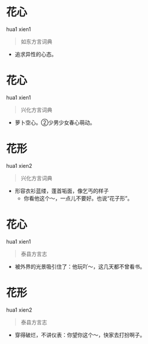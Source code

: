 # 花心
hua1 xien1
> 如东方言词典
- 追求异性的心态。

# 花心
hua1 xien1
> 兴化方言词典
- 萝卜空心。②少男少女春心萌动。

# 花形
hua1 xien2
> 兴化方言词典
- 形容衣衫蓝缕，蓬首垢面，像乞丐的样子
  - 你看他这个～，一点儿不要好。也说“花子形”。

# 花心
hua1 xien1
> 泰县方言志
- 被外界的光景吸引住了：他玩吖～，这几天都不曾看书。

# 花形
hua1 xien2
> 泰县方言志
- 穿得破烂，不讲仪表：你望你这个～，快家去打扮啊子。
